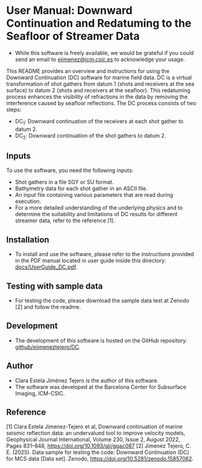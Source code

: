 # User Manual: Downward Continuation and Redatuming to the Seafloor of Streamer Data

- While this software is freely available, we would be grateful if you could send an email to ejimenez@icm.csic.es to acknowledge your usage.

This README provides an overview and instructions for using the Downward Continuation (DC) software for marine field data. DC is a virtual transformation of shot gathers from datum 1 (shots and receivers at the sea surface) to datum 2 (shots and receivers at the seafloor). This redatuming process enhances the visibility of refractions in the data by removing the interference caused by seafloor reflections. The DC process consists of two steps:

- DC<sub>1</sub>: Downward continuation of the receivers at each shot gather to datum 2.
- DC<sub>2</sub>: Downward continuation of the shot gathers to datum 2.

## Inputs

To use the software, you need the following inputs:

- Shot gathers in a file SGY or SU format.
- Bathymetry data for each shot gather in an ASCII file.
- An input file containing various parameters that are read during execution.
- For a more detailed understanding of the underlying physics and to determine the suitability and limitations of DC results for different streamer data, refer to the reference [1].

## Installation

- To install and use the software, please refer to the instructions provided in the PDF manual located in user guide inside this directory:  [docs/UserGuide_DC.pdf](docs/UserGuide_DC.pdf).

## Testing with sample data

- For testing the code, please download the sample data test at Zenodo [2] and follow the readme.

## Development

- The development of this software is hosted on the GitHub repository: 
  [github/ejimeneztejero/DC](https://github.com/ejimeneztejero/DC).

## Author

- Clara Estela Jiménez Tejero is the author of this software.
- The software was developed at the Barcelona Center for Subsurface Imaging, ICM-CSIC.

## Reference

[1] Clara Estela Jimenez-Tejero et al, Downward continuation of marine seismic reflection data: an undervalued tool to improve velocity models, Geophysical Journal International, Volume 230, Issue 2, August 2022, Pages 831–848, https://doi.org/10.1093/gji/ggac087
[2] Jimenez Tejero, C. E. (2025). Data sample for testing the code: Downward Continuation (DC) for MCS data [Data set]. Zenodo, https://doi.org/10.5281/zenodo.15857062.
